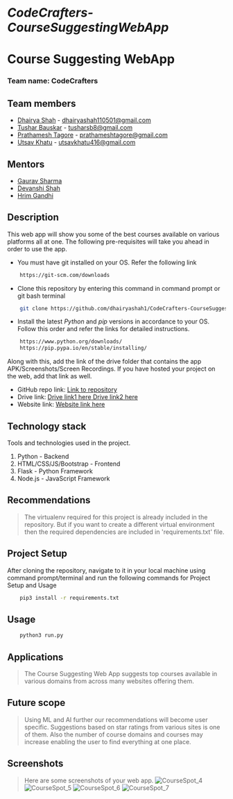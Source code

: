 # *CodeCrafters-CourseSuggestingWebApp*

# __Course Suggesting WebApp__

### Team name: CodeCrafters

## Team members
* [Dhairya Shah](https://github.com/dhairyashah1) - dhairyashah110501@gmail.com
* [Tushar Bauskar](https://github.com/tusharb12-hash) - tusharsb8@gmail.com
* [Prathamesh Tagore](https://github.com/meshtag) - prathameshtagore@gmail.com
* [Utsav Khatu](https://github.com/utsavk28) - utsavkhatu416@gmail.com

## Mentors
* [Gaurav Sharma](https://github.com/Leovaldez42)
* [Devanshi Shah](https://github.com/Devanshi1500)
* [Hrim Gandhi](https://github.com/hrimG)

## Description
This web app will show you some of the best courses available on various platforms all at one. The following pre-requisites will take you ahead in order to use the app.

* You must have git installed on your OS. Refer the following link  
```bash
    https://git-scm.com/downloads
```
* Clone this repository by entering this command in command prompt or git bash terminal 
```bash
    git clone https://github.com/dhairyashah1/CodeCrafters-CourseSuggestingWebApp
```
* Install the latest *Python* and *pip* versions in accordance to your OS. Follow this order and refer the links for detailed instructions.  
```bash
    https://www.python.org/downloads/
    https://pip.pypa.io/en/stable/installing/
```
Along with this, add the link of the drive folder that contains the app APK/Screenshots/Screen Recordings. If you have hosted your project on the web, add that link as well.

* GitHub repo link: [Link to repository](https://github.com/dhairyashah1/CodeCrafters-CourseSuggestingWebApp)
* Drive link: [Drive link1 here](https://drive.google.com/file/d/1ZHcTog-5BTn41gTJkB6yAp1o6ARrfOn-/view?usp=sharing)[ Drive link2 here](https://drive.google.com/file/d/1ZHcTog-5BTn41gTJkB6yAp1o6ARrfOn-/view?usp=sharing)
* Website link: [Website link here](https://coursespot.herokuapp.com)

## Technology stack

Tools and technologies used in the project.

1. Python - Backend
2. HTML/CSS/JS/Bootstrap - Frontend
3. Flask - Python Framework
4. Node.js - JavaScript Framework

## Recommendations
>The virtualenv required for this project is already included in the repository. But if you want to create a different virtual environment then the required dependencies are included in 'requirements.txt' file.

## Project Setup
After cloning the repository, navigate to it in your local machine using command prompt/terminal and run the following commands for Project Setup and Usage
```sh
    pip3 install -r requirements.txt
```

## Usage
```bash
    python3 run.py
```

## Applications
>The Course Suggesting Web App suggests top courses available in various domains from across many websites offering them.

## Future scope
>Using ML and AI further our recommendations will become user specific. Suggestions based on star ratings from various sites is one of them. Also the number of course domains and courses may increase enabling the user to find everything at one place. 

## Screenshots
>Here are some screenshots of your web app.
![**CourseSpot_4**](https://github.com/dhairyashah1/CodeCrafters-CourseSuggestingWebApp/tree/master/coursespot/screenshots/CourseSpot_4.PNG)
![**CourseSpot_5**](https://github.com/dhairyashah1/CodeCrafters-CourseSuggestingWebApp/tree/master/coursespot/screenshots/CourseSpot_5.PNG)
![**CourseSpot_6**](https://github.com/dhairyashah1/CodeCrafters-CourseSuggestingWebApp/tree/master/coursespot/screenshots/CourseSpot_6.PNG)
![**CourseSpot_7**](https://github.com/dhairyashah1/CodeCrafters-CourseSuggestingWebApp/tree/master/coursespot/screenshots/CourseSpot_7.PNG)


